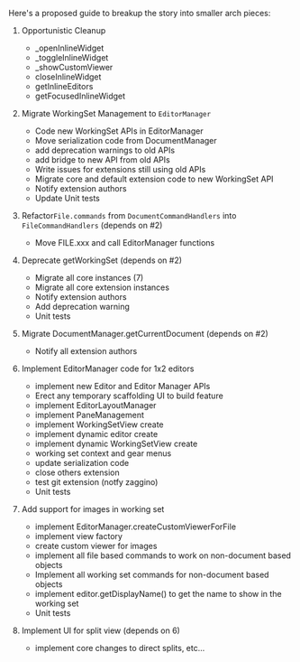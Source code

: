 Here's a proposed guide to breakup the story into smaller arch pieces:

1. Opportunistic Cleanup
   * _openInlineWidget
   * _toggleInlineWidget
   * _showCustomViewer
   * closeInlineWidget
   * getInlineEditors
   * getFocusedInlineWidget

2. Migrate WorkingSet Management to `EditorManager`
   * Code new WorkingSet APIs in EditorManager
   * Move serialization code from DocumentManager
   * add deprecation warnings to old APIs
   * add bridge to new API from old APIs
   * Write issues for extensions still using old APIs
   * Migrate core and default extension code to new WorkingSet API
   * Notify extension authors
   * Update Unit tests

3. Refactor`File.commands` from `DocumentCommandHandlers` into `FileCommandHandlers` 
   (depends on #2)
   * Move FILE.xxx and call EditorManager functions 

4. Deprecate getWorkingSet 
   (depends on #2)
   * Migrate all core instances (7)
   * Migrate all core extension instances
   * Notify extension authors
   * Add deprecation warning
   * Unit tests

5. Migrate DocumentManager.getCurrentDocument 
   (depends on #2)
   * Notify all extension authors 

6. Implement EditorManager code for 1x2 editors
   * implement new Editor and Editor Manager APIs
   * Erect any temporary scaffolding UI to build feature
   * implement EditorLayoutManager
   * implement PaneManagement
   * implement WorkingSetView create
   * implement dynamic editor create
   * implement dynamic WorkingSetView create
   * working set context and gear menus
   * update serialization code
   * close others extension
   * test git extension (notfy zaggino)
   * Unit tests

7. Add support for images in working set
   * implement EditorManager.createCustomViewerForFile
   * implement view factory 
   * create custom viewer for images
   * implement all file based commands to work on non-document based objects
   * Implement all working set commands for non-document based objects
   * implement editor.getDisplayName() to get the name to show in the working set 
   * Unit tests

8. Implement UI for split view
   (depends on 6)
   * implement core changes to direct splits, etc...

